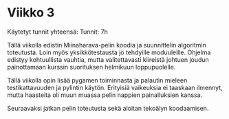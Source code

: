 # Viikko 3

Käytetyt tunnit yhteensä: Tunnit: 7h

Tällä viikolla edistin Miinaharava-pelin koodia ja suunnittelin algoritmin toteutusta. Loin myös yksikkötestausta jo tehdyille moduuleille. Ohjelma edistyy kohtuullista vauhtia, mutta valitettavasti kiireistä johtuen joudun painottamaan kurssin suorituksen helmikuun loppupuolelle.

Tällä viikolla opin lisää pygamen toiminnasta ja palautin mieleen testikattavuuden ja pylintin käytön. Erityisiä vaikeuksia ei taaskaan ilmennyt, mutta haasteita oli muun muassa pelin nappien painalluksien kanssa.

Seuraavaksi jatkan pelin toteutusta sekä aloitan tekoälyn koodaamisen.